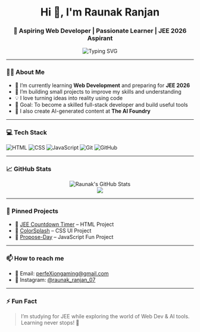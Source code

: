 <h1 align="center">Hi 👋, I'm Raunak Ranjan</h1>
<h3 align="center">🚀 Aspiring Web Developer | Passionate Learner | JEE 2026 Aspirant</h3>

<p align="center">
  <img src="https://readme-typing-svg.demolab.com?font=Fira+Code&duration=3000&pause=1000&center=true&vCenter=true&width=435&lines=I+love+building+web+projects!;Learning+HTML,+CSS,+JavaScript...;Currently+preparing+for+JEE+2026" alt="Typing SVG" />
</p>

---

### 👨‍💻 About Me

- 🌱 I’m currently learning **Web Development** and preparing for **JEE 2026**
- 🔭 I’m building small projects to improve my skills and understanding
- 💡 I love turning ideas into reality using code
- 🎯 Goal: To become a skilled full-stack developer and build useful tools
- 🎥 I also create AI-generated content at **The AI Foundry**

---

### 💻 Tech Stack

![HTML](https://img.shields.io/badge/-HTML5-E34F26?style=flat&logo=html5&logoColor=white)
![CSS](https://img.shields.io/badge/-CSS3-1572B6?style=flat&logo=css3)
![JavaScript](https://img.shields.io/badge/-JavaScript-F7DF1E?style=flat&logo=javascript&logoColor=black)
![Git](https://img.shields.io/badge/-Git-F05032?style=flat&logo=git&logoColor=white)
![GitHub](https://img.shields.io/badge/-GitHub-181717?style=flat&logo=github)


---

### 📈 GitHub Stats

<p align="center">
  <img src="https://github-readme-stats.vercel.app/api?username=Raunak-Ranjan&show_icons=true&theme=radical" alt="Raunak's GitHub Stats" />
  <br/>

<img src="https://github-readme-stats.vercel.app/api/top-langs/?username=Raunak-Ranjan&layout=compact&theme=radical" />
</p>

---

### 📌 Pinned Projects

- 🔢 [JEE Countdown Timer](https://github.com/Raunak-Ranjan/JEE-COUNTDOWN) – HTML Project
- 🌈 [ColorSplash](https://github.com/Raunak-Ranjan/ColorSplash) – CSS UI Project
- 💌 [Propose-Day](https://github.com/Raunak-Ranjan/Propose-Day) – JavaScript Fun Project

---

### 📫 How to reach me

- 📧 Email: perfeXiongaming@gmail.com
- 📸 Instagram: [@raunak_ranjan_07](https://instagram.com/raunak_ranjan_07)

---

### ⚡ Fun Fact

> I’m studying for JEE while exploring the world of Web Dev & AI tools. Learning never stops! 🚀

